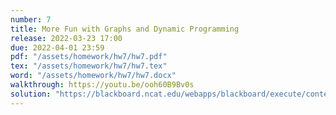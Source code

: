 ```yaml
---
number: 7
title: More Fun with Graphs and Dynamic Programming
release: 2022-03-23 17:00
due: 2022-04-01 23:59
pdf: "/assets/homework/hw7/hw7.pdf"
tex: "/assets/homework/hw7/hw7.tex"
word: "/assets/homework/hw7/hw7.docx"
walkthrough: https://youtu.be/ooh60B9Bv0s
solution: "https://blackboard.ncat.edu/webapps/blackboard/execute/content/file?cmd=view&mode=designer&content_id=_5282090_1&course_id=_3567742_1"
---
```

